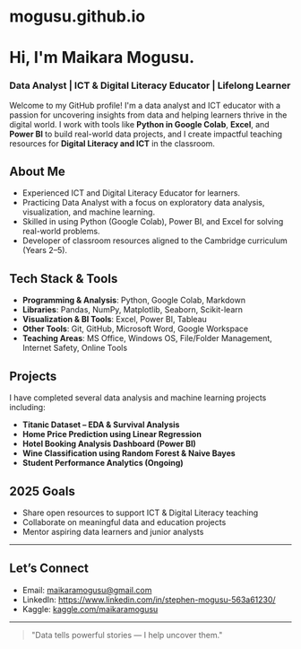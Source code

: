 # mogusu.github.io
#  Hi, I'm Maikara Mogusu.

###  Data Analyst |  ICT & Digital Literacy Educator |  Lifelong Learner

Welcome to my GitHub profile! I'm a data analyst and ICT educator with a passion for uncovering insights from data and helping learners thrive in the digital world. I work with tools like **Python in Google Colab**, **Excel**, and **Power BI** to build real-world data projects, and I create impactful teaching resources for **Digital Literacy and ICT** in the classroom.


##  About Me

-  Experienced ICT and Digital Literacy Educator for  learners.
-  Practicing Data Analyst with a focus on exploratory data analysis, visualization, and machine learning.
-  Skilled in using Python (Google Colab), Power BI, and Excel for solving real-world problems.
-  Developer of classroom resources aligned to the Cambridge curriculum (Years 2–5).


##  Tech Stack & Tools

- **Programming & Analysis**: Python, Google Colab, Markdown
- **Libraries**: Pandas, NumPy, Matplotlib, Seaborn, Scikit-learn
- **Visualization & BI Tools**: Excel, Power BI, Tableau 
- **Other Tools**: Git, GitHub, Microsoft Word, Google Workspace
- **Teaching Areas**: MS Office, Windows OS, File/Folder Management, Internet Safety, Online Tools


##  Projects

I have completed several data analysis and machine learning projects  including:

- **Titanic Dataset – EDA & Survival Analysis**
- **Home Price Prediction using Linear Regression**
- **Hotel Booking Analysis Dashboard (Power BI)**
- **Wine Classification using Random Forest & Naive Bayes**
- **Student Performance Analytics (Ongoing)**


##  2025 Goals

-  Share open resources to support ICT & Digital Literacy teaching
-  Collaborate on meaningful data and education projects
-  Mentor aspiring data learners and junior analysts

---

##  Let’s Connect

-  Email: maikaramogusu@gmail.com
-  LinkedIn: https://www.linkedin.com/in/stephen-mogusu-563a61230/
-  Kaggle: [kaggle.com/maikaramogusu](https://www.kaggle.com/maikaramogusu)

---

> "Data tells powerful stories — I help uncover them."

